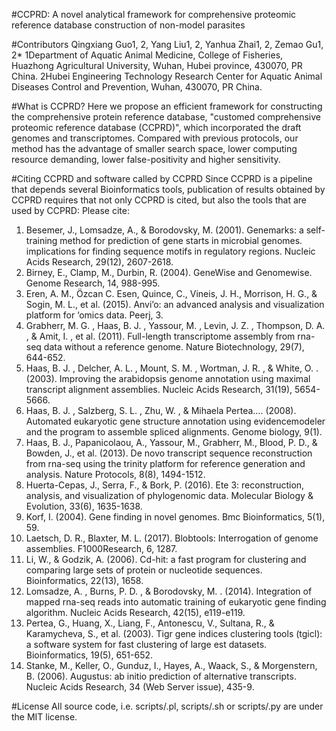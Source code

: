 #CCPRD: A novel analytical framework for comprehensive proteomic reference database construction of non-model parasites


#Contributors
Qingxiang Guo1, 2, Yang Liu1, 2, Yanhua Zhai1, 2, Zemao Gu1, 2*
1Department of Aquatic Animal Medicine, College of Fisheries, Huazhong Agricultural University, Wuhan, Hubei province, 430070, PR China.
2Hubei Engineering Technology Research Center for Aquatic Animal Diseases Control and Prevention, Wuhan, 430070, PR China.

#What is CCPRD?
Here we propose an efficient framework for constructing the comprehensive protein reference database, "customed comprehensive proteomic reference database (CCPRD)", which incorporated the draft genomes and transcriptomes. Compared with previous protocols, our method has the advantage of smaller search space, lower computing resource demanding, lower false-positivity and higher sensitivity.

#Citing CCPRD and software called by CCPRD
Since CCPRD is a pipeline that depends several Bioinformatics tools, publication of results obtained by CCPRD requires that not only CCPRD is cited, but also the tools that are used by CCPRD:
Please cite:

1.	Besemer, J., Lomsadze, A., & Borodovsky, M. (2001). Genemarks: a self-training method for prediction of gene starts in microbial genomes. implications for finding sequence motifs in regulatory regions. Nucleic Acids Research, 29(12), 2607-2618.
2.	Birney, E., Clamp, M., Durbin, R. (2004). GeneWise and Genomewise. Genome Research, 14, 988-995.
3.	Eren, A. M., Özcan C. Esen, Quince, C., Vineis, J. H., Morrison, H. G., & Sogin, M. L., et al. (2015). Anvi’o: an advanced analysis and visualization platform for ‘omics data. Peerj, 3.
4.	Grabherr, M. G. , Haas, B. J. , Yassour, M. , Levin, J. Z. , Thompson, D. A. , & Amit, I. , et al. (2011). Full-length transcriptome assembly from rna-seq data without a reference genome. Nature Biotechnology, 29(7), 644-652.
5.	Haas, B. J. , Delcher, A. L. , Mount, S. M. , Wortman, J. R. , & White, O. . (2003). Improving the arabidopsis genome annotation using maximal transcript alignment assemblies. Nucleic Acids Research, 31(19), 5654-5666.
6.	Haas, B. J. , Salzberg, S. L. , Zhu, W. , & Mihaela Pertea…. (2008). Automated eukaryotic gene structure annotation using evidencemodeler and the program to assemble spliced alignments. Genome biology, 9(1).
7.	Haas, B. J., Papanicolaou, A., Yassour, M., Grabherr, M., Blood, P. D., & Bowden, J., et al. (2013). De novo transcript sequence reconstruction from rna-seq using the trinity platform for reference generation and analysis. Nature Protocols, 8(8), 1494-1512.
8.	Huerta-Cepas, J., Serra, F., & Bork, P. (2016). Ete 3: reconstruction, analysis, and visualization of phylogenomic data. Molecular Biology & Evolution, 33(6), 1635-1638. 
9.	Korf, I. (2004). Gene finding in novel genomes. Bmc Bioinformatics, 5(1), 59.
10.	Laetsch, D. R., Blaxter, M. L. (2017). Blobtools: Interrogation of genome assemblies. F1000Research, 6, 1287.
11.	Li, W., & Godzik, A. (2006). Cd-hit: a fast program for clustering and comparing large sets of protein or nucleotide sequences. Bioinformatics, 22(13), 1658. 
12.	Lomsadze, A. , Burns, P. D. , & Borodovsky, M. . (2014). Integration of mapped rna-seq reads into automatic training of eukaryotic gene finding algorithm. Nucleic Acids Research, 42(15), e119-e119.
13.	Pertea, G., Huang, X., Liang, F., Antonescu, V., Sultana, R., & Karamycheva, S., et al. (2003). Tigr gene indices clustering tools (tgicl): a software system for fast clustering of large est datasets. Bioinformatics, 19(5), 651-652. 
14.	Stanke, M., Keller, O., Gunduz, I., Hayes, A., Waack, S., & Morgenstern, B. (2006). Augustus: ab initio prediction of alternative transcripts. Nucleic Acids Research, 34 (Web Server issue), 435-9.

#License
All source code, i.e. scripts/.pl, scripts/.sh or scripts/.py are under the MIT license.





